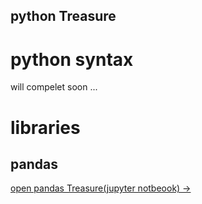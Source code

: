 python Treasure
---

# python syntax
will compelet soon ...
# libraries
## pandas
[open pandas Treasure(jupyter notbeook) →](python/pandas.ipynb)

